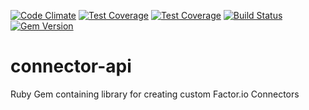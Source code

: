[![Code Climate](https://codeclimate.com/github/factor-io/connector-api/badges/gpa.svg)](https://codeclimate.com/github/factor-io/connector-api)
[![Test Coverage](https://codeclimate.com/github/factor-io/connector-api/badges/coverage.svg)](https://codeclimate.com/github/factor-io/connector-api)
[![Test Coverage](https://codeclimate.com/github/factor-io/connector-api/badges/coverage.svg)](https://codeclimate.com/github/factor-io/connector-api)
[![Build Status](https://travis-ci.org/factor-io/connector-api.svg)](https://travis-ci.org/factor-io/connector-api)
[![Gem Version](https://badge.fury.io/rb/factor-connector-api.svg)](http://badge.fury.io/rb/factor-connector-api)

connector-api
=============

Ruby Gem containing library for creating custom Factor.io Connectors
